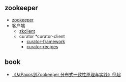 ## zookeeper
* [zookeeper](/docs/30-distributed/src/zookeeper/zookeeper/)
* 客户端
  * [zkclient](/docs/30-distributed/src/zookeeper/zkclient/)
  * curator
    *curator-client
    * [curator-framework](/docs/30-distributed/src/zookeeper/curator-framework/)
    * [curator-recipes](/docs/30-distributed/src/zookeeper/curator-recipes/)

## book
* [《从Paxos到Zookeeper 分布式一致性原理与实践》倪超](/docs/99-book/notes/30-distributed/从Paxos到ZooKeeper.md)
